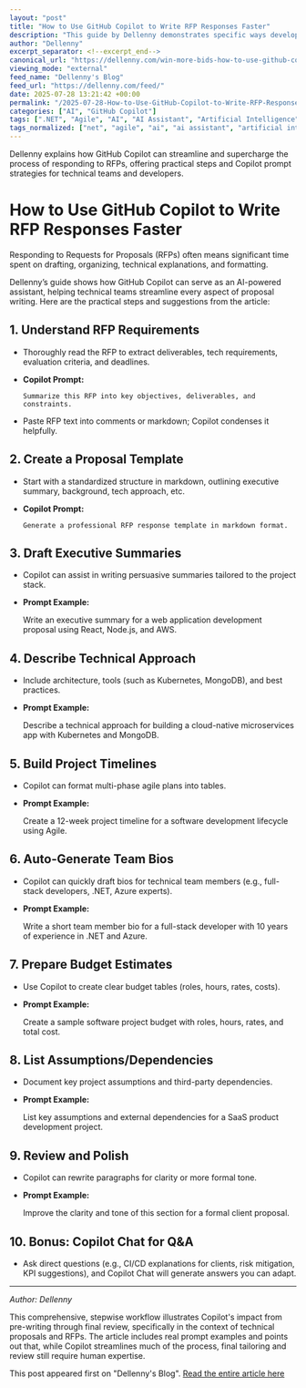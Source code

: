 ```yaml
---
layout: "post"
title: "How to Use GitHub Copilot to Write RFP Responses Faster"
description: "This guide by Dellenny demonstrates specific ways developers, consultants, and technical teams can utilize GitHub Copilot to draft, optimize, and accelerate the creation of winning responses to RFPs (Request for Proposals). It covers step-by-step usage scenarios, actionable prompt examples, and workflow improvements tailored for technical proposal writing."
author: "Dellenny"
excerpt_separator: <!--excerpt_end-->
canonical_url: "https://dellenny.com/win-more-bids-how-to-use-github-copilot-to-write-winning-rfp-responses-faster/"
viewing_mode: "external"
feed_name: "Dellenny's Blog"
feed_url: "https://dellenny.com/feed/"
date: 2025-07-28 13:21:42 +00:00
permalink: "/2025-07-28-How-to-Use-GitHub-Copilot-to-Write-RFP-Responses-Faster.html"
categories: ["AI", "GitHub Copilot"]
tags: [".NET", "Agile", "AI", "AI Assistant", "Artificial Intelligence", "Budget Estimation", "Copilot", "Copilot Chat", "GitHub Copilot", "Markdown Templates", "Posts", "Project Planning", "Prompt Engineering", "Proposal Automation", "RFP Response", "Software Development Lifecycle", "Team Bio Generation", "Technical Writing"]
tags_normalized: ["net", "agile", "ai", "ai assistant", "artificial intelligence", "budget estimation", "copilot", "copilot chat", "github copilot", "markdown templates", "posts", "project planning", "prompt engineering", "proposal automation", "rfp response", "software development lifecycle", "team bio generation", "technical writing"]
---
```


Dellenny explains how GitHub Copilot can streamline and supercharge the process of responding to RFPs, offering practical steps and Copilot prompt strategies for technical teams and developers.<!--excerpt_end-->

# How to Use GitHub Copilot to Write RFP Responses Faster

Responding to Requests for Proposals (RFPs) often means significant time spent on drafting, organizing, technical explanations, and formatting.

Dellenny’s guide shows how GitHub Copilot can serve as an AI-powered assistant, helping technical teams streamline every aspect of proposal writing. Here are the practical steps and suggestions from the article:

## 1. Understand RFP Requirements

- Thoroughly read the RFP to extract deliverables, tech requirements, evaluation criteria, and deadlines.
- **Copilot Prompt:**

  ```
  Summarize this RFP into key objectives, deliverables, and constraints.
  ```

- Paste RFP text into comments or markdown; Copilot condenses it helpfully.

## 2. Create a Proposal Template

- Start with a standardized structure in markdown, outlining executive summary, background, tech approach, etc.
- **Copilot Prompt:**

  ```
  Generate a professional RFP response template in markdown format.
  ```

## 3. Draft Executive Summaries

- Copilot can assist in writing persuasive summaries tailored to the project stack.
- **Prompt Example:**
  
  Write an executive summary for a web application development proposal using React, Node.js, and AWS.

## 4. Describe Technical Approach

- Include architecture, tools (such as Kubernetes, MongoDB), and best practices.
- **Prompt Example:**
  
  Describe a technical approach for building a cloud-native microservices app with Kubernetes and MongoDB.

## 5. Build Project Timelines

- Copilot can format multi-phase agile plans into tables.
- **Prompt Example:**
  
  Create a 12-week project timeline for a software development lifecycle using Agile.

## 6. Auto-Generate Team Bios

- Copilot can quickly draft bios for technical team members (e.g., full-stack developers, .NET, Azure experts).
- **Prompt Example:**
  
  Write a short team member bio for a full-stack developer with 10 years of experience in .NET and Azure.

## 7. Prepare Budget Estimates

- Use Copilot to create clear budget tables (roles, hours, rates, costs).
- **Prompt Example:**
  
  Create a sample software project budget with roles, hours, rates, and total cost.

## 8. List Assumptions/Dependencies

- Document key project assumptions and third-party dependencies.
- **Prompt Example:**
  
  List key assumptions and external dependencies for a SaaS product development project.

## 9. Review and Polish

- Copilot can rewrite paragraphs for clarity or more formal tone.
- **Prompt Example:**
  
  Improve the clarity and tone of this section for a formal client proposal.

## 10. Bonus: Copilot Chat for Q&A

- Ask direct questions (e.g., CI/CD explanations for clients, risk mitigation, KPI suggestions), and Copilot Chat will generate answers you can adapt.

---

*Author: Dellenny*

This comprehensive, stepwise workflow illustrates Copilot's impact from pre-writing through final review, specifically in the context of technical proposals and RFPs. The article includes real prompt examples and points out that, while Copilot streamlines much of the process, final tailoring and review still require human expertise.

This post appeared first on "Dellenny's Blog". [Read the entire article here](https://dellenny.com/win-more-bids-how-to-use-github-copilot-to-write-winning-rfp-responses-faster/)
